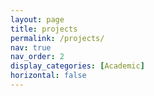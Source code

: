 ```yaml
---
layout: page
title: projects
permalink: /projects/
nav: true
nav_order: 2
display_categories: [Academic]
horizontal: false
---
```



